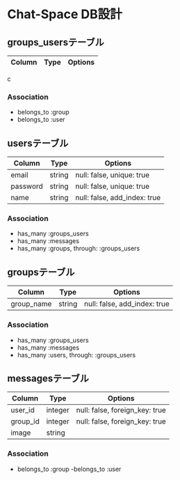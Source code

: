 # Chat-Space DB設計
## groups_usersテーブル
|Column|Type|Options|
|------|----|-------|
c
### Association
- belongs_to :group
- belongs_to :user

## usersテーブル
|Column|Type|Options|
|------|----|-------|
|email|string|null: false, unique: true|
|password|string|null: false, unique: true|
|name|string|null: false, add_index: true|
### Association
- has_many :groups_users
- has_many :messages
- has_many :groups, through:  :groups_users

## groupsテーブル
|Column|Type|Options|
|------|----|-------|
|group_name|string|null: false, add_index: true|
### Association
- has_many :groups_users
- has_many :messages
- has_many :users, through:  :groups_users

## messagesテーブル
|Column|Type|Options|
|------|----|-------|
|user_id|integer|null: false, foreign_key: true|
|group_id|integer|null: false, foreign_key: true|
|image|string|
### Association
- belongs_to :group
-belongs_to :user